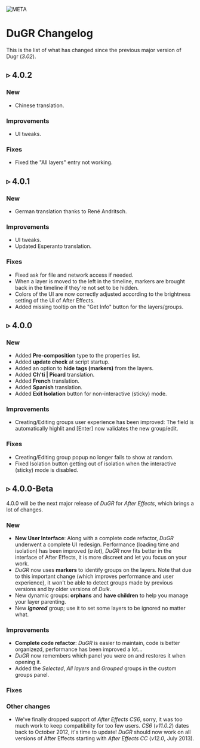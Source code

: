 ![META](license:GNU-FDL;copyright:2021;updated:2021/08/11)

# DuGR Changelog

This is the list of what has changed since the previous major version of Dugr (*3.02*).

## ▹ 4.0.2

### New

- Chinese translation.

### Improvements

- UI tweaks.

### Fixes

- Fixed the "All layers" entry not working.

## ▹ 4.0.1

### New

- German translation thanks to René Andritsch.

### Improvements

- UI tweaks.
- Updated Esperanto translation.

### Fixes

- Fixed ask for file and network access if needed.
- When a layer is moved to the left in the timeline, markers are brought back in the timeline if they're not set to be hidden.
- Colors of the UI are now correctly adjusted according to the brightness setting of the UI of After Effects.
- Added missing tooltip on the "Get Info" button for the layers/groups.

## ▹ 4.0.0

### New

- Added **Pre-composition** type to the properties list.
- Added **update check** at script startup.
- Added an option to **hide tags (markers)** from the layers.
- Added **Ch'ti | Picard** translation.
- Added **French** translation.
- Added **Spanish** translation.
- Added **Exit Isolation** button for non-interactive (sticky) mode.

### Improvements

- Creating/Editing groups user experience has been improved: The field is automatically highlit and [Enter] now validates the new group/edit.

### Fixes

- Creating/Editing group popup no longer fails to show at random.
- Fixed Isolation button getting out of isolation when the interactive (sticky) mode is disabled.

## ▹ 4.0.0-Beta

4.0.0 will be the next major release of *DuGR* for *After Effects*, which brings a lot of changes.

### New

- **New User Interface**: Along with a complete code refactor, *DuGR* underwent a complete UI redesign. Performance (loading time and isolation) has been improved (*a lot*), *DuGR* now fits better in the interface of After Effects, it is more discreet and let you focus on your work.
- *DuGR* now uses **markers** to identify groups on the layers. Note that due to this important change (which improves performance and user experience), it won't be able to detect groups made by previous versions and by older versions of *Duik*.
- New dynamic groups: **orphans** and **have children** to help you manage your layer parenting.
- New ***Ignored*** group; use it to set some layers to be ignored no matter what.

### Improvements

- **Complete code refactor**: *DuGR* is easier to maintain, code is better organizezd, performance has been improved a lot...
- *DuGR* now remembers which panel you were on and restores it when opening it.
- Added the *Selected*, *All layers* and *Grouped* groups in the custom groups panel.

### Fixes

### Other changes

- We've finally dropped support of *After Effects CS6*, sorry, it was too much work to keep compatibility for too few users. *CS6* (*v11.0.2*) dates back to October 2012, it's time to update! *DuGR* should now work on all versions of After Effects starting with *After Effects CC* (*v12.0*, July 2013).